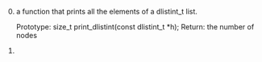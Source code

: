 0. a function that prints all the elements of a dlistint_t list.

   Prototype: size_t print_dlistint(const dlistint_t \*h);
   Return: the number of nodes

1.

